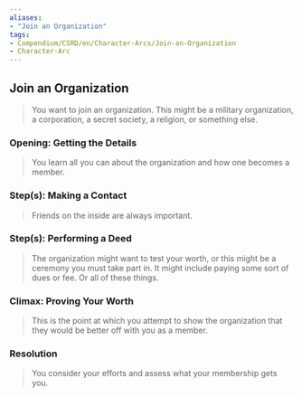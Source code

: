 ```yaml
---
aliases: 
- "Join an Organization"
tags: 
- Compendium/CSRD/en/Character-Arcs/Join-an-Organization
- Character-Arc
---
```

## Join an Organization
>You want to join an organization. This might be a military organization, a corporation, a secret society, a religion, or something else.
### Opening: Getting the Details
>You learn all you can about the organization and how one becomes a member.
### Step(s): Making a Contact
>Friends on the inside are always important.
### Step(s): Performing a Deed
>The organization might want to test your worth, or this might be a ceremony you must take part in. It might include paying some sort of dues or fee. Or all of these things.
### Climax: Proving Your Worth
>This is the point at which you attempt to show the organization that they would be better off with you as a member.
### Resolution
>You consider your efforts and assess what your membership gets you.